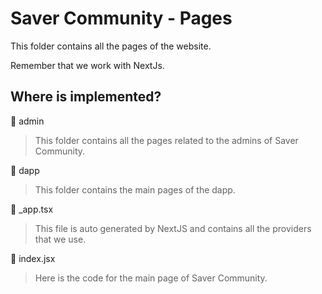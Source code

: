 # Saver Community - Pages

This folder contains all the pages of the website.

Remember that we work with NextJs.

## Where is implemented?
📁 admin
> This folder contains all the pages related to the admins of Saver Community.

📁 dapp
> This folder contains the main pages of the dapp.

📄 _app.tsx
> This file is auto generated by NextJS and contains all the providers that we use.

📄 index.jsx
> Here is the code for the main page of Saver Community.
